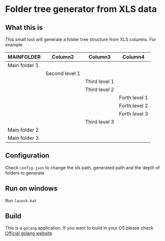 # Folder tree generator from XLS data

## What this is

This small tool will generate a folder tree structure from XLS columns. For example

| MAINFOLDER    | Column2        | Column3        | Column4       |
|---------------|----------------|----------------|---------------|
| Main folder 1 |                |                |               |
|               | Second level 1 |                |               |
|               |                | Third level  1 |               |
|               |                | Third level 2  |               |
|               |                |                | Forth level 1 |
|               |                |                | Forth level 2 |
|               |                |                | Forth level 3 |
|               |                | Third level 3  |               |
| Main folder 2 |                |                |               |
| Main folder 3 |                |                |               |


## Configuration

Check `config.json` to change the xls path, generated path and the depth of folders to generate


## Run on windows

Run `launch.bat`


## Build

This is a `golang` application. If you want to build in your OS please check [Official golang website](https://golang.org/)




